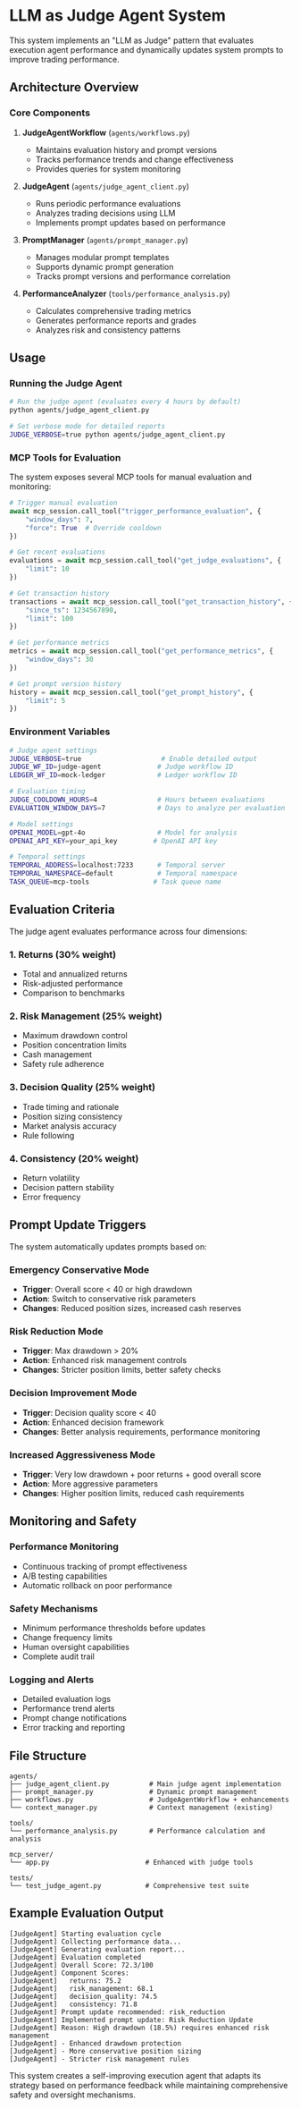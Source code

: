 # LLM as Judge Agent System

This system implements an "LLM as Judge" pattern that evaluates execution agent performance and dynamically updates system prompts to improve trading performance.

## Architecture Overview

### Core Components

1. **JudgeAgentWorkflow** (`agents/workflows.py`)
   - Maintains evaluation history and prompt versions
   - Tracks performance trends and change effectiveness
   - Provides queries for system monitoring

2. **JudgeAgent** (`agents/judge_agent_client.py`) 
   - Runs periodic performance evaluations
   - Analyzes trading decisions using LLM
   - Implements prompt updates based on performance

3. **PromptManager** (`agents/prompt_manager.py`)
   - Manages modular prompt templates
   - Supports dynamic prompt generation
   - Tracks prompt versions and performance correlation

4. **PerformanceAnalyzer** (`tools/performance_analysis.py`)
   - Calculates comprehensive trading metrics
   - Generates performance reports and grades
   - Analyzes risk and consistency patterns

## Usage

### Running the Judge Agent

```bash
# Run the judge agent (evaluates every 4 hours by default)
python agents/judge_agent_client.py

# Set verbose mode for detailed reports
JUDGE_VERBOSE=true python agents/judge_agent_client.py
```

### MCP Tools for Evaluation

The system exposes several MCP tools for manual evaluation and monitoring:

```python
# Trigger manual evaluation
await mcp_session.call_tool("trigger_performance_evaluation", {
    "window_days": 7,
    "force": True  # Override cooldown
})

# Get recent evaluations
evaluations = await mcp_session.call_tool("get_judge_evaluations", {
    "limit": 10
})

# Get transaction history
transactions = await mcp_session.call_tool("get_transaction_history", {
    "since_ts": 1234567890,
    "limit": 100
})

# Get performance metrics
metrics = await mcp_session.call_tool("get_performance_metrics", {
    "window_days": 30
})

# Get prompt version history
history = await mcp_session.call_tool("get_prompt_history", {
    "limit": 5
})
```

### Environment Variables

```bash
# Judge agent settings
JUDGE_VERBOSE=true                    # Enable detailed output
JUDGE_WF_ID=judge-agent              # Judge workflow ID
LEDGER_WF_ID=mock-ledger             # Ledger workflow ID

# Evaluation timing
JUDGE_COOLDOWN_HOURS=4               # Hours between evaluations
EVALUATION_WINDOW_DAYS=7             # Days to analyze per evaluation

# Model settings
OPENAI_MODEL=gpt-4o                  # Model for analysis
OPENAI_API_KEY=your_api_key         # OpenAI API key

# Temporal settings
TEMPORAL_ADDRESS=localhost:7233      # Temporal server
TEMPORAL_NAMESPACE=default           # Temporal namespace
TASK_QUEUE=mcp-tools                # Task queue name
```

## Evaluation Criteria

The judge agent evaluates performance across four dimensions:

### 1. Returns (30% weight)
- Total and annualized returns
- Risk-adjusted performance
- Comparison to benchmarks

### 2. Risk Management (25% weight)
- Maximum drawdown control
- Position concentration limits
- Cash management
- Safety rule adherence

### 3. Decision Quality (25% weight)
- Trade timing and rationale
- Position sizing consistency
- Market analysis accuracy
- Rule following

### 4. Consistency (20% weight)
- Return volatility
- Decision pattern stability
- Error frequency

## Prompt Update Triggers

The system automatically updates prompts based on:

### Emergency Conservative Mode
- **Trigger**: Overall score < 40 or high drawdown
- **Action**: Switch to conservative risk parameters
- **Changes**: Reduced position sizes, increased cash reserves

### Risk Reduction Mode  
- **Trigger**: Max drawdown > 20%
- **Action**: Enhanced risk management controls
- **Changes**: Stricter position limits, better safety checks

### Decision Improvement Mode
- **Trigger**: Decision quality score < 40
- **Action**: Enhanced decision framework
- **Changes**: Better analysis requirements, performance monitoring

### Increased Aggressiveness Mode
- **Trigger**: Very low drawdown + poor returns + good overall score
- **Action**: More aggressive parameters
- **Changes**: Higher position limits, reduced cash requirements

## Monitoring and Safety

### Performance Monitoring
- Continuous tracking of prompt effectiveness
- A/B testing capabilities
- Automatic rollback on poor performance

### Safety Mechanisms
- Minimum performance thresholds before updates
- Change frequency limits
- Human oversight capabilities
- Complete audit trail

### Logging and Alerts
- Detailed evaluation logs
- Performance trend alerts
- Prompt change notifications
- Error tracking and reporting

## File Structure

```
agents/
├── judge_agent_client.py          # Main judge agent implementation
├── prompt_manager.py              # Dynamic prompt management
├── workflows.py                   # JudgeAgentWorkflow + enhancements
└── context_manager.py             # Context management (existing)

tools/
└── performance_analysis.py        # Performance calculation and analysis

mcp_server/
└── app.py                        # Enhanced with judge tools

tests/
└── test_judge_agent.py           # Comprehensive test suite
```

## Example Evaluation Output

```
[JudgeAgent] Starting evaluation cycle
[JudgeAgent] Collecting performance data...
[JudgeAgent] Generating evaluation report...
[JudgeAgent] Evaluation completed
[JudgeAgent] Overall Score: 72.3/100
[JudgeAgent] Component Scores:
[JudgeAgent]   returns: 75.2
[JudgeAgent]   risk_management: 68.1
[JudgeAgent]   decision_quality: 74.5
[JudgeAgent]   consistency: 71.8
[JudgeAgent] Prompt update recommended: risk_reduction
[JudgeAgent] Implemented prompt update: Risk Reduction Update
[JudgeAgent] Reason: High drawdown (18.5%) requires enhanced risk management
[JudgeAgent] - Enhanced drawdown protection
[JudgeAgent] - More conservative position sizing
[JudgeAgent] - Stricter risk management rules
```

This system creates a self-improving execution agent that adapts its strategy based on performance feedback while maintaining comprehensive safety and oversight mechanisms.